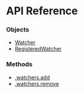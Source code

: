 # API Reference

### Objects

* [Watcher](./watcher.md)
* [RegisteredWatcher](./registered-watcher.md)

### Methods
* [.watchers.add](./watchers.add.md)
* [.watchers.remove](./watchers.remove.md)
